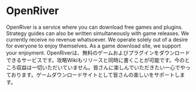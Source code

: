 # OpenRiver
  OpenRiver is a service where you can download free games and plugins. Strategy guides can also be written simultaneously with game releases. We currently receive no revenue whatsoever. We operate solely out of a desire for everyone to enjoy themselves. As a game download site, we support your enjoyment.
  OpenRiverは、無料のゲームおよびプラグインをダウンロードできるサービスです。攻略Wikiもリリースと同時に書くことが可能です。今のところ収益は一切いただいていません。皆さんに楽しんでいただきたい一心でやっております。ゲームダウンロードサイトとして皆さんの楽しいをサポートします。
